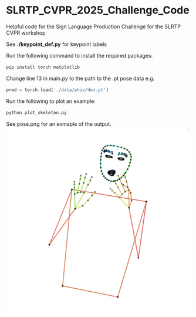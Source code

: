 # SLRTP_CVPR_2025_Challenge_Code
Helpful code for the Sign Language Production Challenge for the SLRTP CVPR workshop

See **./keypoint_def.py** for keypoint labels

Run the following command to install the required packages:
```bash
pip install torch matplotlib
```

Change line 13 in main.py to the path to the .pt pose data e.g. 
```python
pred = torch.load('./data/phix/dev.pt')
```

Run the following to plot an example: 
```bash
python plot_skeleton.py
```

See pose.png for an exmaple of the output.
![pose.png](pose.png)
